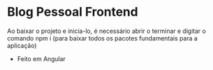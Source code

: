 # Blog Pessoal Frontend
Ao baixar o projeto e inicia-lo, é necessário abrir o terminar e digitar o comando npm i (para baixar todos os pacotes fundamentais para a aplicação)
- Feito em Angular
